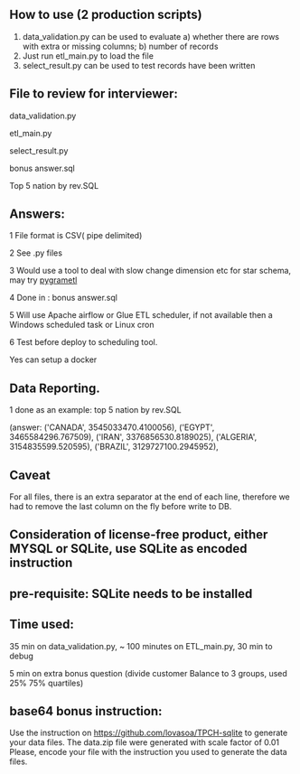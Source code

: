 ## How to use (2 production scripts)
1. data_validation.py can be used to evaluate a) whether there are rows with extra or missing columns; b) number of records
2. Just run etl_main.py to load the file
3. select_result.py can be used to test records have been written

## File to review for interviewer:
data_validation.py

etl_main.py

select_result.py

bonus answer.sql

Top 5 nation by rev.SQL 

## Answers:

1 File format is CSV( pipe delimited)

2 See .py files

3 Would use a tool to deal with slow change dimension etc for star schema, may try [pygrametl](http://chrthomsen.github.io/pygrametl)

4 Done in : bonus answer.sql

5 Will use Apache airflow or Glue ETL scheduler, if not available then a Windows scheduled task or Linux cron

6 Test before deploy to scheduling tool.

Yes can setup a docker

## Data Reporting.

1 done as an example: top 5 nation by rev.SQL  

(answer: ('CANADA', 3545033470.4100056), ('EGYPT', 3465584296.767509), ('IRAN', 3376856530.8189025), ('ALGERIA', 3154835599.520595), ('BRAZIL', 3129727100.2945952),


## Caveat

For all files, there is an extra separator at the end of each line, therefore we had to remove the last column on the fly before write to DB.




## Consideration of license-free product, either MYSQL or SQLite, use SQLite as encoded instruction


## pre-requisite: SQLite needs to be installed
## Time used:
35 min on data_validation.py, ~ 100 minutes on ETL_main.py, 30 min to debug

5 min on extra bonus question (divide customer Balance to 3 groups, used 25% 75% quartiles)


## base64 bonus instruction:
Use the instruction on https://github.com/lovasoa/TPCH-sqlite to generate your data files.
The data.zip file were generated with scale factor of 0.01
Please, encode your file with the instruction you used to generate the data files.


